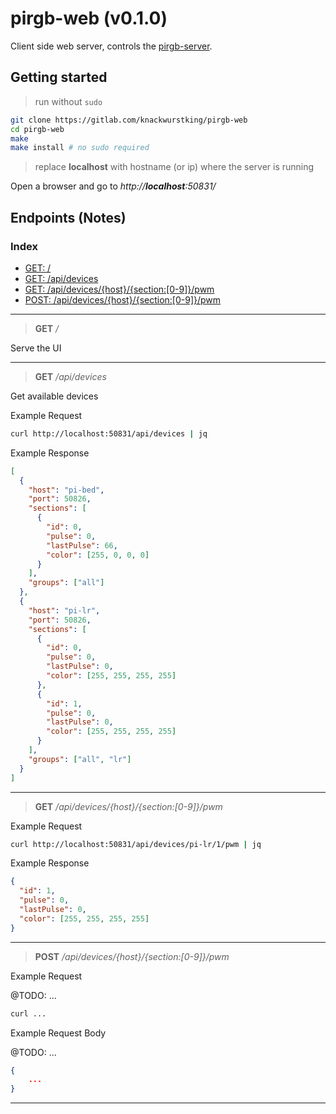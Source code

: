 # pirgb-web (v0.1.0)

Client side web server, controls the [pirgb-server](http://gitlab.com/knackwurstking/pirgb-server.git).

## Getting started

> run without `sudo`

```bash
git clone https://gitlab.com/knackwurstking/pirgb-web
cd pirgb-web
make
make install # no sudo required
```

> replace **localhost** with hostname (or ip) where the server is running

Open a browser and go to _http://**localhost**:50831/_

## Endpoints (Notes)

### Index

- [GET: /](#endpoint-ui)
- [GET: /api/devices](#endpoint-api-devices)
- [GET: /api/devices/{host}/{section:\[0-9\]}/pwm](#endpoint-api-get-pwm)
- [POST: /api/devices/{host}/{section:\[0-9\]}/pwm](#endpoint-api-post-pwm)

---

<a id="endpoint-ui"></a>

> **GET** _/_

Serve the UI

---

<a id="endpoint-api-devices"></a>

> **GET** _/api/devices_

Get available devices

Example Request

```sh
curl http://localhost:50831/api/devices | jq
```

Example Response

```json
[
  {
    "host": "pi-bed",
    "port": 50826,
    "sections": [
      {
        "id": 0,
        "pulse": 0,
        "lastPulse": 66,
        "color": [255, 0, 0, 0]
      }
    ],
    "groups": ["all"]
  },
  {
    "host": "pi-lr",
    "port": 50826,
    "sections": [
      {
        "id": 0,
        "pulse": 0,
        "lastPulse": 0,
        "color": [255, 255, 255, 255]
      },
      {
        "id": 1,
        "pulse": 0,
        "lastPulse": 0,
        "color": [255, 255, 255, 255]
      }
    ],
    "groups": ["all", "lr"]
  }
]
```

---

<a id="endpoint-api-get-pwm"></a>

> **GET** _/api/devices/{host}/{section:[0-9]}/pwm_

Example Request

```sh
curl http://localhost:50831/api/devices/pi-lr/1/pwm | jq
```

Example Response

```json
{
  "id": 1,
  "pulse": 0,
  "lastPulse": 0,
  "color": [255, 255, 255, 255]
}
```

---

<a id="endpoint-api-post-pwm"></a>

> **POST** _/api/devices/{host}/{section:[0-9]}/pwm_

Example Request

@TODO: ...

```sh
curl ...
```

Example Request Body

@TODO: ...

```json
{
	...
}
```

---
